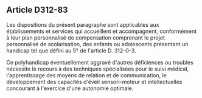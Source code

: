 ## Article D312-83

Les dispositions du présent paragraphe sont applicables aux établissements et services qui accueillent et
accompagnent, conformément à leur plan personnalisé de compensation comprenant le projet personnalisé de
scolarisation, des enfants ou adolescents présentant un handicap tel que défini au 5° de l'article D. 312-0-3.

Ce polyhandicap éventuellement aggravé d'autres déficiences ou troubles nécessite le recours à des
techniques spécialisées pour le suivi médical, l'apprentissage des moyens de relation et de communication, le
développement des capacités d'éveil sensori-moteur et intellectuelles concourant à l'exercice d'une autonomie
optimale.

